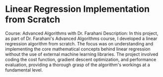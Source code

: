 # Linear Regression Implementation from Scratch

Course: Advanced Algorithms with Dr. Farahani
Description:
In this project, as part of Dr. Farahani's Advanced Algorithms course, I developed a linear regression algorithm from scratch. The focus was on understanding and implementing the core mathematical concepts behind linear regression without the use of external machine learning libraries. The project involved coding the cost function, gradient descent optimization, and performance evaluation, providing a thorough grasp of the algorithm's workings at a fundamental level.
